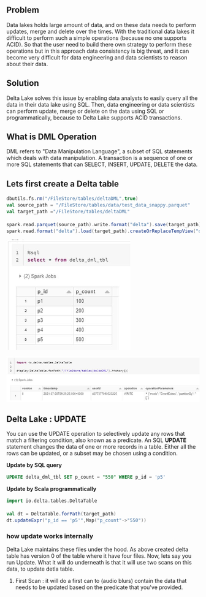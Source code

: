## Problem
Data lakes holds large amount of data, and on these data needs to perform updates, merge and delete over the times. With the traditional data lakes it difficult to perform such a simple operations (because no one supports ACID). So that the user need to build there own strategy to perform these operations but in this approach data consistency is big threat, and it can become very difficult for data engineering and data scientists to reason about their data.

## Solution
Delta Lake solves this issue by enabling data analysts to easily query all the data in their data lake using SQL. Then, data engineering or data scientists can perform update, merge or delete on the data using SQL or programmatically, because to Delta Lake supports ACID transactions.


## What is DML Operation
DML refers to "Data Manipulation Language", a subset of SQL statements which deals with data manipulation. A transaction is a sequence of one or more SQL statements that can SELECT, INSERT, UPDATE, DELETE the data.

## Lets first create a Delta table
```scala
dbutils.fs.rm("/FileStore/tables/deltaDML",true)
val source_path = "/FileStore/tables/data/test_data_snappy.parquet"
val target_path ="/FileStore/tables/deltaDML"

spark.read.parquet(source_path).write.format("delta").save(target_path)
spark.read.format("delta").load(target_path).createOrReplaceTempView("delta_dml_tbl")
```

![Delta lake](https://github.com/gurditsingh/blog/blob/gh-pages/_screenshots/dl_ep6_dml1.JPG?raw=true)

![Delta lake](https://github.com/gurditsingh/blog/blob/gh-pages/_screenshots/dl_ep6_dml4.JPG?raw=true)



## Delta Lake : UPDATE
You can use the UPDATE operation to selectively update any rows that match a filtering condition, also known as a predicate. An SQL **UPDATE** statement changes the data of one or more records in a table. Either all the rows can be updated, or a subset may be chosen using a condition.

**Update by SQL query**
```sql
UPDATE delta_dml_tbl SET p_count = "550" WHERE p_id = 'p5'
```
**Update by Scala programmatically**
```scala
import io.delta.tables.DeltaTable

val dt = DeltaTable.forPath(target_path)
dt.updateExpr("p_id == 'p5'",Map("p_count"->"550"))
```

### how update works internally
Delta Lake maintains these files under the hood. As above created delta table has version 0 of the table where it have four files. Now, lets say you run Update. What it will do underneath is that it will use two scans on this data, to update detla table.

 1. First Scan :
 it will do a first can to (audio blurs) contain the data that needs to be updated based on the predicate that you've provided.

<!--stackedit_data:
eyJoaXN0b3J5IjpbLTEzMzM0MTA0MjMsLTE1MzY1MTA4NDUsLT
E1MzY1MTA4NDUsLTEyMzQ0NzAyMjcsLTE0MjA1NTg1NTksLTEx
MjY4NjMxMjcsLTExNDUyODk4ODAsMTkzMTg4NTQ5OCw1MTY2OD
k1MjQsNDA1NjQwMzI1LDcwMDIzMDk2OCwyODAwNzMzMzEsNTU0
MjQ5MDUyLC0xMTE0ODQ2ODg1LDU3MzczODQ4OSwtNDA0OTAzMj
QxLDE2NDMzMTY1MSwtMTM4NzE5Nzk5MywxNTg3Mjk5OTAyLC03
NTkyMzE3NzhdfQ==
-->